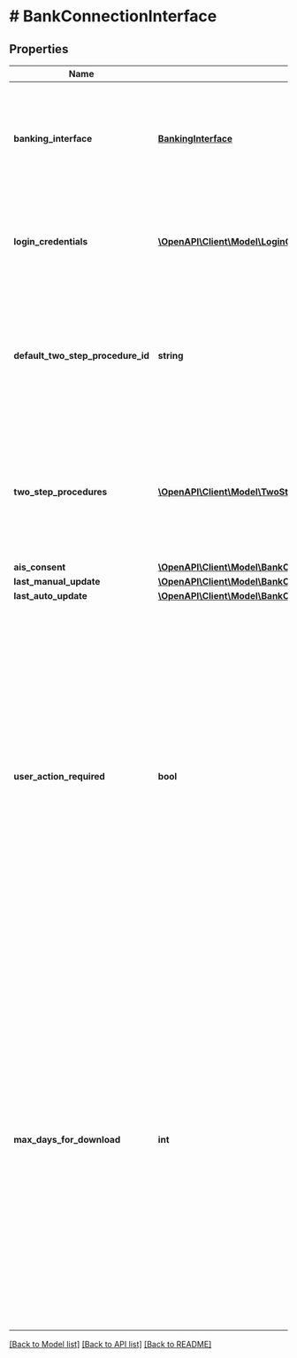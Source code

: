 # # BankConnectionInterface

## Properties

Name | Type | Description | Notes
------------ | ------------- | ------------- | -------------
**banking_interface** | [**BankingInterface**](BankingInterface.md) | &lt;strong&gt;Type:&lt;/strong&gt; BankingInterface&lt;br/&gt; Banking interface. Possible values:&lt;br&gt;&lt;br&gt;&amp;bull; &lt;code&gt;WEB_SCRAPER&lt;/code&gt; - means that finAPI will parse data from the bank&#39;s online banking website.&lt;br&gt;&amp;bull; &lt;code&gt;FINTS_SERVER&lt;/code&gt; - means that finAPI will download data via the bank&#39;s FinTS interface.&lt;br&gt;&amp;bull; &lt;code&gt;XS2A&lt;/code&gt; - means that finAPI will download data via the bank&#39;s XS2A interface.&lt;br&gt; |
**login_credentials** | [**\OpenAPI\Client\Model\LoginCredentialResource[]**](LoginCredentialResource.md) | &lt;strong&gt;Type:&lt;/strong&gt; LoginCredentialResource&lt;br/&gt; Login fields for this interface (in the order that we suggest to show them to the user), with their currently stored values. Note that this list always contains all existing login fields for this interface, even when there is no stored value for a field (value will be null in such a case). |
**default_two_step_procedure_id** | **string** | The default two-step-procedure for this interface. Must match one of the available &#39;procedureId&#39;s from the &#39;twoStepProcedures&#39; list. When this field is set, then finAPI will automatically try to select the procedure wherever applicable. Note that the list of available procedures of a bank connection may change as a result of an update of the connection, and if this field references a procedure that is no longer available after an update, finAPI will automatically clear the default procedure (set it to null). | [optional]
**two_step_procedures** | [**\OpenAPI\Client\Model\TwoStepProcedure[]**](TwoStepProcedure.md) | &lt;strong&gt;Type:&lt;/strong&gt; TwoStepProcedure&lt;br/&gt; Available two-step-procedures in this interface, used for submitting a money transfer or direct debit request (see /accounts/requestSepaMoneyTransfer or /requestSepaDirectDebit),or for multi-step-authentication during bank connection import or update. The available two-step-procedures mya be re-evaluated each time this bank connection is updated (/bankConnections/update). This means that this list may change as a result of an update. |
**ais_consent** | [**\OpenAPI\Client\Model\BankConnectionInterfaceAisConsent**](BankConnectionInterfaceAisConsent.md) |  | [optional]
**last_manual_update** | [**\OpenAPI\Client\Model\BankConnectionInterfaceLastManualUpdate**](BankConnectionInterfaceLastManualUpdate.md) |  | [optional]
**last_auto_update** | [**\OpenAPI\Client\Model\BankConnectionInterfaceLastAutoUpdate**](BankConnectionInterfaceLastAutoUpdate.md) |  | [optional]
**user_action_required** | **bool** | This field indicates whether the user&#39;s attention is required for the next update of the given bank connection interface.&lt;br/&gt;If the field is true, finAPI stops auto-updates of this bank connection interface to mitigate the risk of locking the user&#39;s bank account and also of triggering a multi-step authentication that might lead to a notification being sent to the end-user.&lt;br/&gt;If the field is false, the user&#39;s attention might still be required for the next bank update, e.g. because of new Terms and Conditions that have to get approved by the user.(this only applies to users whose mandator doesn&#39;t have an AIS license)&lt;br/&gt;Every communication with the bank (e.g. updating a bank connection, submitting a money transfer or a direct debit, etc.) can change the value of this flag. If the field is true, we recommend to ask the end-user to trigger a manual update of the bank connection interface (using the &#39;Update a bank connection&#39; service). If the update completes successfully without triggering a strong customer authentication or results in storing a valid XS2A consent, this flag will switch to false. The logic about determination of the user&#39;s attention being required might change in time. Please use this as a convenience function to know, when you have to involve the user in the next communication with the bank. Once the flag switches to false, the bank connection interface will be enabled again for the auto-update (if it is configured). |
**max_days_for_download** | **int** | This setting defines how much of an account&#39;s transactions history will be downloaded whenever a new account is imported. More technically, it depicts the number of days to download transactions for, starting from - and including - the date of the account import. For example, on an account import that happens today, the value 30 would instruct finAPI to download transactions from the past 30 days (including today). The minimum allowed value is 14, the maximum value is 3650. Also possible is the value 0 (which is the default value), in which case there will be no limit to the transactions download and finAPI will try to get all transactions that it can. &lt;br/&gt;&lt;br/&gt;Note:&lt;br/&gt;&amp;bull; There is no guarantee that finAPI will actually download transactions for the entire defined date range, as there may be limitations to the download range (set by the bank or by finAPI, e.g. see ClientConfiguration.transactionImportLimitation). &lt;br/&gt;&amp;bull; This parameter only applies to transactions, not to security positions; For security accounts, finAPI will always download all security positions that it can. &lt;br/&gt;&amp;bull; This setting is stored for each interface individually.&lt;br/&gt;&amp;bull; After an interface has been connected with this setting, there is no way to change the setting for that interface afterwards.&lt;br/&gt;&amp;bull; &lt;b&gt;If you do not limit the download range to a value less than 90 days, the bank is more likely to trigger a strong customer authentication request for the user when finAPI is attempting to download the transactions.&lt;/b&gt; |

[[Back to Model list]](../../README.md#models) [[Back to API list]](../../README.md#endpoints) [[Back to README]](../../README.md)
